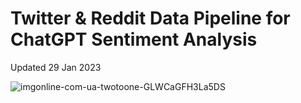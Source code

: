 # Twitter & Reddit Data Pipeline for ChatGPT Sentiment Analysis

Updated 29 Jan 2023

![imgonline-com-ua-twotoone-GLWCaGFH3La5DS](https://user-images.githubusercontent.com/54668379/215320214-4b8642a0-51b0-455c-99a0-5a3e552951e3.jpg)
